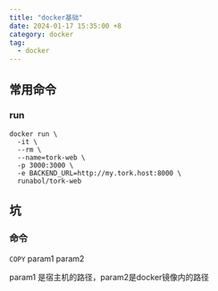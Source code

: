 ```yaml
---
title: "docker基础"
date: 2024-01-17 15:35:00 +8
category: docker
tag:
  - docker
---
```


## 常用命令

### run

```shell
docker run \
  -it \
  --rm \
  --name=tork-web \
  -p 3000:3000 \
  -e BACKEND_URL=http://my.tork.host:8000 \
  runabol/tork-web
```

## 坑

### 命令

`COPY` param1 param2

param1 是宿主机的路径，param2是docker镜像内的路径
